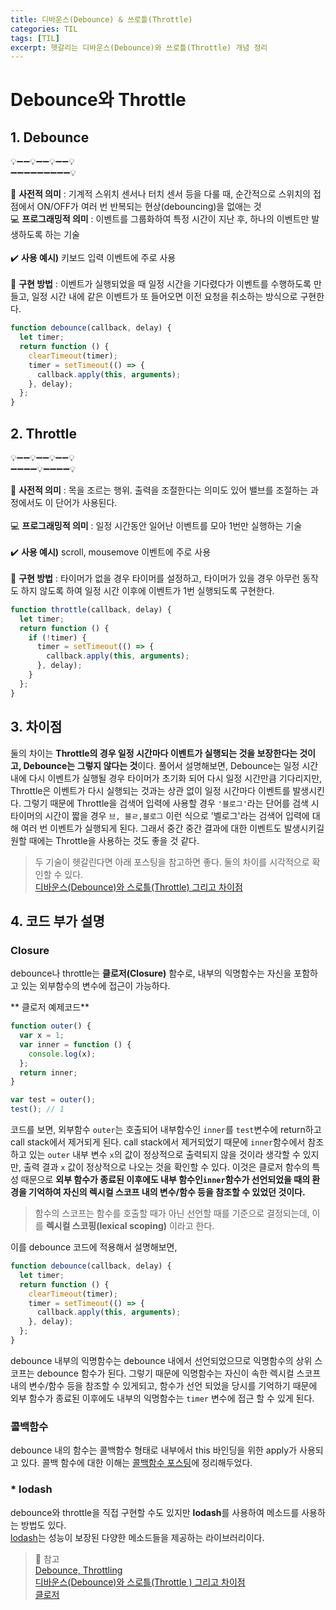 ```yaml
---
title: 디바운스(Debounce) & 쓰로틀(Throttle)
categories: TIL
tags: [TIL]
excerpt: 헷갈리는 디바운스(Debounce)와 쓰로틀(Throttle) 개념 정리
---
```


# Debounce와 Throttle

## 1. Debounce

💡➖➖💡➖➖💡➖➖💡  
➖➖➖➖➖➖➖➖➖💡

📖 **사전적 의미** : 기계적 스위치 센서나 터치 센서 등을 다룰 때, 순간적으로 스위치의 접점에서 ON/OFF가 여러 번 반복되는 현상(debouncing)을 없애는 것  
💻 **프로그래밍적 의미** : 이벤트를 그룹화하여 특정 시간이 지난 후, 하나의 이벤트만 발생하도록 하는 기술<br>  
✔️ **사용 예시)** 키보드 입력 이벤트에 주로 사용<br>  
💬 **구현 방법** : 이벤트가 실행되었을 때 일정 시간을 기다렸다가 이벤트를 수행하도록 만들고, 일정 시간 내에 같은 이벤트가 또 들어오면 이전 요청을 취소하는 방식으로 구현한다.

```js
function debounce(callback, delay) {
  let timer;
  return function () {
    clearTimeout(timer);
    timer = setTimeout(() => {
      callback.apply(this, arguments);
    }, delay);
  };
}
```

## 2. Throttle

💡➖➖💡➖➖💡➖➖💡  
➖➖➖➖💡➖➖➖➖💡

📖 **사전적 의미** : 목을 조르는 행위. 출력을 조절한다는 의미도 있어 밸브를 조절하는 과정에서도 이 단어가 사용된다.<br>  
💻 **프로그래밍적 의미** : 일정 시간동안 일어난 이벤트를 모아 1번만 실행하는 기술<br>  
✔️ **사용 예시)** scroll, mousemove 이벤트에 주로 사용<br>  
💬 **구현 방법** : 타이머가 없을 경우 타이머를 설정하고, 타이머가 있을 경우 아무런 동작도 하지 않도록 하여 일정 시간 이후에 이벤트가 1번 실행되도록 구현한다.

```js
function throttle(callback, delay) {
  let timer;
  return function () {
    if (!timer) {
      timer = setTimeout(() => {
        callback.apply(this, arguments);
      }, delay);
    }
  };
}
```

## 3. 차이점

둘의 차이는 **Throttle의 경우 일정 시간마다 이벤트가 실행되는 것을 보장한다는 것이고, Debounce는 그렇지 않다는 것**이다. 풀어서 설명해보면, Debounce는 일정 시간 내에 다시 이벤트가 실행될 경우 타이머가 초기화 되어 다시 일정 시간만큼 기다리지만, Throttle은 이벤트가 다시 실행되는 것과는 상관 없이 일정 시간마다 이벤트를 발생시킨다. 그렇기 때문에 Throttle을 검색어 입력에 사용할 경우 `'블로그'`라는 단어를 검색 시 타이머의 시간이 짧을 경우 `브, 블ㄹ,블로그` 이런 식으로 '벨로그'라는 검색어 입력에 대해 여러 번 이벤트가 실행되게 된다. 그래서 중간 중간 결과에 대한 이벤트도 발생시키길 원할 때에는 Throttle을 사용하는 것도 좋을 것 같다.

> 두 기술이 헷갈린다면 아래 포스팅을 참고하면 좋다. 둘의 차이를 시각적으로 확인할 수 있다.  
> [디바운스(Debounce)와 스로틀(Throttle) 그리고 차이점](https://webclub.tistory.com/607)

## 4. 코드 부가 설명

### Closure

debounce나 throttle는 **클로저(Closure)** 함수로, 내부의 익명함수는 자신을 포함하고 있는 외부함수의 변수에 접근이 가능하다.

** 클로저 예제코드**

```js
function outer() {
  var x = 1;
  var inner = function () {
    console.log(x);
  };
  return inner;
}

var test = outer();
test(); // 1
```

코드를 보면, 외부함수 `outer`는 호출되어 내부함수인 `inner`를 `test`변수에 return하고 call stack에서 제거되게 된다. call stack에서 제거되었기 때문에 `inner`함수에서 참조하고 있는 `outer` 내부 변수 `x`의 값이 정상적으로 출력되지 않을 것이라 생각할 수 있지만, 출력 결과 `x` 값이 정상적으로 나오는 것을 확인할 수 있다. 이것은 클로저 함수의 특성 때문으로 **외부 함수가 종료된 이후에도 내부 함수인`inner`함수가 선언되었을 때의 환경을 기억하여 자신의 렉시컬 스코프 내의 변수/함수 등을 참조할 수 있었던 것이다.**

> 함수의 스코프는 함수를 호출할 때가 아닌 선언할 때를 기준으로 결정되는데, 이를 **렉시컬 스코핑(lexical scoping)** 이라고 한다.

이를 debounce 코드에 적용해서 설명해보면,

```js
function debounce(callback, delay) {
  let timer;
  return function () {
    clearTimeout(timer);
    timer = setTimeout(() => {
      callback.apply(this, arguments);
    }, delay);
  };
}
```

debounce 내부의 익명함수는 debounce 내에서 선언되었으므로 익명함수의 상위 스코프는 debounce 함수가 된다. 그렇기 때문에 익명함수는 자신이 속한 렉시컬 스코프 내의 변수/함수 등을 참조할 수 있게되고, 함수가 선언 되었을 당시를 기억하기 때문에 외부 함수가 종료된 이후에도 내부의 익명함수는 `timer` 변수에 접근 할 수 있게 된다.

### 콜백함수

debounce 내의 함수는 콜백함수 형태로 내부에서 this 바인딩을 위한 apply가 사용되고 있다. 콜백 함수에 대한 이해는 [콜백함수 포스팅](https://velog.io/@yeyo0x0/%EC%BD%9C%EB%B0%B1%ED%95%A8%EC%88%98)에 정리해두었다.

### \* lodash

debounce와 throttle을 직접 구현할 수도 있지만 **lodash**를 사용하여 메소드를 사용하는 방법도 있다.  
[lodash](https://lodash.com/)는 성능이 보장된 다양한 메소드들을 제공하는 라이브러리이다.

> 📖 참고  
> [Debounce, Throttling](https://zereight.tistory.com/828)  
> [디바운스(Debounce)와 스로틀(Throttle ) 그리고 차이점](https://webclub.tistory.com/607)  
> [클로저](https://poiemaweb.com/js-closure)
